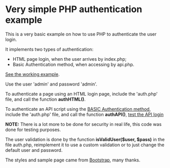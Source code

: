 # Very simple PHP authentication example
This is a very basic example on how to use PHP to authenticate the user login.

It implements two types of authentication:
- HTML page login, when the user arrives by index.php;
- Basic Authentication method, when accessing by api.php.

[See the working example](http://ricnish.rf.gd/php-auth-example/).

Use the user 'admin' and password 'admin'.

To authenticate a page using an HTML login page, include the 'auth.php' file, and call the function **authHTML()**.

To authenticate an API script using the [BASIC Authentication method](https://en.wikipedia.org/wiki/Basic_access_authentication), include the 'auth.php' file, and call the function **authAPI()**, [test the API login](http://ricnish.rf.gd/php-auth-example/api.php)

**NOTE:** There is a lot more to be done for security in real life, this code was done for testing purposes.

The user validation is done by the function **isValidUser($user, $pass)** in the file auth.php, reimplement it to use a custom validation or to just change the default user and password.

The styles and sample page came from [Bootstrap](https://getbootstrap.com/), many thanks.
